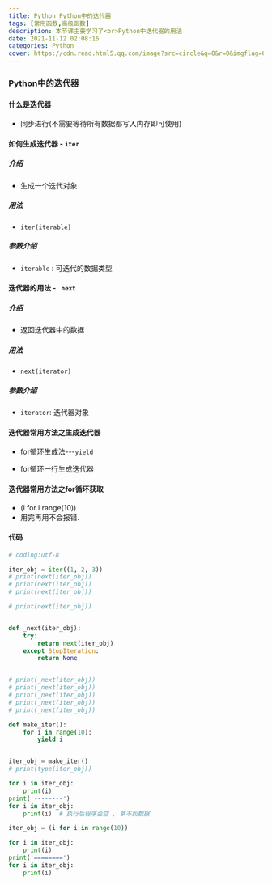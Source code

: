 ```yaml
---
title: Python Python中的迭代器
tags: [常用函数,高级函数]
description: 本节课主要学习了<br>Python中迭代器的用法 
date: 2021-11-12 02:08:16
categories: Python
cover: https://cdn.read.html5.qq.com/image?src=circle&q=0&r=0&imgflag=0&cdn_cache=1800&w=0&h=0&imageUrl=https://learnonly-7.oss-cn-qingdao.aliyuncs.com/2021-11-11/6.png
---
```


### Python中的迭代器

#### 什么是迭代器

- 同步进行(不需要等待所有数据都写入内存即可使用)

#### 如何生成迭代器  - `iter`

##### 介绍

- 生成一个迭代对象

##### 用法

- `iter(iterable)`

##### 参数介绍

- `iterable` :  可迭代的数据类型

#### 迭代器的用法   - ` next`

##### 介绍

- 返回迭代器中的数据

##### 用法

- `next(iterator)`

##### 参数介绍

- `iterator`: 迭代器对象

#### 迭代器常用方法之生成迭代器

- for循环生成法---`yield`

- for循环一行生成迭代器

#### 迭代器常用方法之for循环获取

- (i for i range(10))
- 用完再用不会报错.

#### 代码

```python
# coding:utf-8

iter_obj = iter((1, 2, 3))
# print(next(iter_obj))
# print(next(iter_obj))
# print(next(iter_obj))

# print(next(iter_obj))


def _next(iter_obj):
    try:
        return next(iter_obj)
    except StopIteration:
        return None


# print(_next(iter_obj))
# print(_next(iter_obj))
# print(_next(iter_obj))
# print(_next(iter_obj))
# print(_next(iter_obj))

def make_iter():
    for i in range(10):
        yield i


iter_obj = make_iter()
# print(type(iter_obj))

for i in iter_obj:
    print(i)
print('--------')
for i in iter_obj:
    print(i)  # 执行后程序会空 , 拿不到数据

iter_obj = (i for i in range(10))

for i in iter_obj:
    print(i)
print('========')
for i in iter_obj:
    print(i)
    
```
